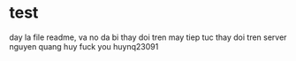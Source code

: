 test
====
day la file readme, va no da bi thay doi tren may
tiep tuc thay doi tren server
nguyen quang huy
fuck you
huynq23091
